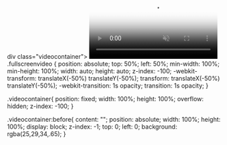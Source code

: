 <html>
div class="videocontainer">
    <video class="fullscreenvideo" poster="__ROOT__/Themes/tdt/Asset/images/loginbg.jpg" id="bgvid" playsinline="" autoplay="" muted="" loop="">
        <source src="C:\Users\HUAWEI\Videos\星际穿越版 新增三种.mp4" type="video/mp4">
    </video>
</div>
.fullscreenvideo {
    position: absolute;
    top: 50%;
    left: 50%;
    min-width: 100%;
    min-height: 100%;
    width: auto;
    height: auto;
    z-index: -100;
    -webkit-transform: translateX(-50%) translateY(-50%);
    transform: translateX(-50%) translateY(-50%);
    -webkit-transition: 1s opacity;
    transition: 1s opacity;
}


.videocontainer{
    position: fixed;
    width: 100%;
    height: 100%;
    overflow: hidden;
    z-index: -100; 
}


.videocontainer:before{
    content: "";
    position: absolute;
    width: 100%;
    height: 100%;
    display: block;
    z-index: -1;
    top: 0;
    left: 0;
    background: rgba(25,29,34,.65);
}
<script>
    var video= document.getElementById('v1');
    video.playbackRate = 0.5;
</script>
</html>

